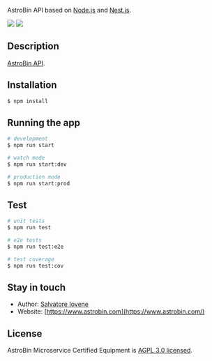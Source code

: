 AstroBin API based on <a href="http://nodejs.org" target="blank">Node.js</a> and <a href="https://nestjs.com/">Nest.js<a/>.

<a href="https://travis-ci.org/astrobin/astrobin-api"><img src="https://travis-ci.org/astrobin/astrobin-api.svg?branch=master" /></a>
<a href="https://codecov.io/gh/astrobin/astrobin-api"><img src="https://codecov.io/gh/astrobin/astrobin-api/branch/master/graph/badge.svg" /></a>

## Description

[AstroBin API](https://github.com/astrobin/astrobin-api).

## Installation

```bash
$ npm install
```

## Running the app

```bash
# development
$ npm run start

# watch mode
$ npm run start:dev

# production mode
$ npm run start:prod
```

## Test

```bash
# unit tests
$ npm run test

# e2e tests
$ npm run test:e2e

# test coverage
$ npm run test:cov
```

## Stay in touch

- Author: [Salvatore Iovene](https://github.com/siovene)
- Website: [https://www.astrobin.com](https://www.astrobin.com/)

## License

AstroBin Microservice Certified Equipment is [AGPL 3.0 licensed](https://www.gnu.org/licenses/agpl-3.0.en.html).
